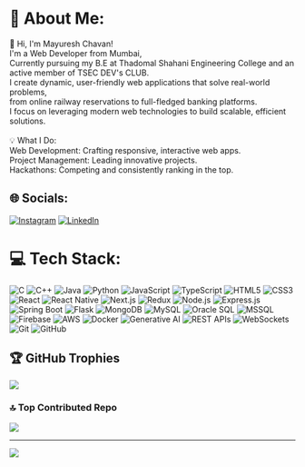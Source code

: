 # 💫 About Me:
👋 Hi, I'm Mayuresh Chavan!<br>I'm a Web Developer from Mumbai,<br>Currently pursuing my B.E at Thadomal Shahani Engineering College and an active member of TSEC DEV's CLUB.<br>I create dynamic, user-friendly web applications that solve real-world problems, <br>from online railway reservations to full-fledged banking platforms. <br>I focus on leveraging modern web technologies to build scalable, efficient solutions.<br><br>💡 What I Do:<br>Web Development: Crafting responsive, interactive web apps.<br>Project Management: Leading innovative projects.<br>Hackathons: Competing and consistently ranking in the top.


## 🌐 Socials:
[![Instagram](https://img.shields.io/badge/Instagram-%23E4405F.svg?logo=Instagram&logoColor=white)](https://instagram.com/mayur.esh1000)
[![LinkedIn](https://img.shields.io/badge/LinkedIn-%230077B5.svg?logo=linkedin&logoColor=white)](https://www.linkedin.com/in/mayuresh-chavan-04a3b5259/)

# 💻 Tech Stack:
![C](https://img.shields.io/badge/C-%2300599C.svg?style=for-the-badge&logo=c&logoColor=white)
![C++](https://img.shields.io/badge/C++-%2300599C.svg?style=for-the-badge&logo=c%2B%2B&logoColor=white)
![Java](https://img.shields.io/badge/Java-%23ED8B00.svg?style=for-the-badge&logo=openjdk&logoColor=white)
![Python](https://img.shields.io/badge/Python-3670A0?style=for-the-badge&logo=python&logoColor=ffdd54)
![JavaScript](https://img.shields.io/badge/JavaScript-%23323330.svg?style=for-the-badge&logo=javascript&logoColor=%23F7DF1E)
![TypeScript](https://img.shields.io/badge/TypeScript-%23007ACC.svg?style=for-the-badge&logo=typescript&logoColor=white)
![HTML5](https://img.shields.io/badge/HTML5-%23E34F26.svg?style=for-the-badge&logo=html5&logoColor=white)
![CSS3](https://img.shields.io/badge/CSS3-%231572B6.svg?style=for-the-badge&logo=css3&logoColor=white)
![React](https://img.shields.io/badge/React-%2320232a.svg?style=for-the-badge&logo=react&logoColor=%2361DAFB)
![React Native](https://img.shields.io/badge/React_Native-%2320232a.svg?style=for-the-badge&logo=react&logoColor=%2361DAFB)
![Next.js](https://img.shields.io/badge/Next.js-black?style=for-the-badge&logo=next.js&logoColor=white)
![Redux](https://img.shields.io/badge/Redux-%23593d88.svg?style=for-the-badge&logo=redux&logoColor=white)
![Node.js](https://img.shields.io/badge/Node.js-6DA55F?style=for-the-badge&logo=node.js&logoColor=white)
![Express.js](https://img.shields.io/badge/Express.js-%23404d59.svg?style=for-the-badge&logo=express&logoColor=%2361DAFB)
![Spring Boot](https://img.shields.io/badge/Spring_Boot-%236DB33F.svg?style=for-the-badge&logo=springboot&logoColor=white)
![Flask](https://img.shields.io/badge/Flask-%23000.svg?style=for-the-badge&logo=flask&logoColor=white)
![MongoDB](https://img.shields.io/badge/MongoDB-%234ea94b.svg?style=for-the-badge&logo=mongodb&logoColor=white)
![MySQL](https://img.shields.io/badge/MySQL-4479A1.svg?style=for-the-badge&logo=mysql&logoColor=white)
![Oracle SQL](https://img.shields.io/badge/Oracle_SQL-F80000.svg?style=for-the-badge&logo=oracle&logoColor=white)
![MSSQL](https://img.shields.io/badge/MSSQL-CC2927.svg?style=for-the-badge&logo=microsoftsqlserver&logoColor=white)
![Firebase](https://img.shields.io/badge/Firebase-%23039BE5.svg?style=for-the-badge&logo=firebase)
![AWS](https://img.shields.io/badge/AWS-%23FF9900.svg?style=for-the-badge&logo=amazonaws&logoColor=white)
![Docker](https://img.shields.io/badge/Docker-%230db7ed.svg?style=for-the-badge&logo=docker&logoColor=white)
![Generative AI](https://img.shields.io/badge/Generative_AI-%237A1FA2.svg?style=for-the-badge&logo=ai&logoColor=white)
![REST APIs](https://img.shields.io/badge/REST_APIs-%23007EC6.svg?style=for-the-badge&logo=swagger&logoColor=white)
![WebSockets](https://img.shields.io/badge/WebSockets-%23007EC6.svg?style=for-the-badge&logo=socketdotio&logoColor=white)
![Git](https://img.shields.io/badge/Git-%23F05033.svg?style=for-the-badge&logo=git&logoColor=white)
![GitHub](https://img.shields.io/badge/GitHub-%23121011.svg?style=for-the-badge&logo=github&logoColor=white)


## 🏆 GitHub Trophies
![](https://github-profile-trophy.vercel.app/?username=Mayur3sh007&theme=dracula&no-frame=false&no-bg=false&margin-w=4)

### 🔝 Top Contributed Repo
![](https://github-contributor-stats.vercel.app/api?username=Mayur3sh007&limit=5&theme=dark&combine_all_yearly_contributions=true)

---
[![](https://visitcount.itsvg.in/api?id=Mayur3sh007&icon=0&color=3)](https://visitcount.itsvg.in)
